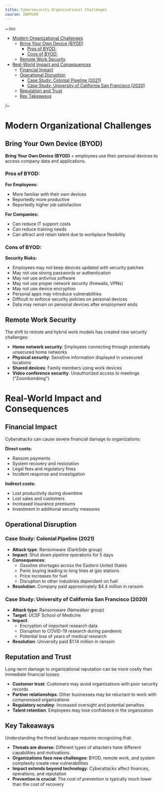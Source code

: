```yaml
---
title: Cybersecurity Organizational Challenges
course: INFM109
---
```


~.toc

- [Modern Organizational Challenges](#modern-organizational-challenges)
  - [Bring Your Own Device (BYOD)](#bring-your-own-device-byod)
    - [Pros of BYOD:](#pros-of-byod)
    - [Cons of BYOD:](#cons-of-byod)
  - [Remote Work Security](#remote-work-security)
- [Real-World Impact and Consequences](#real-world-impact-and-consequences)
  - [Financial Impact](#financial-impact)
  - [Operational Disruption](#operational-disruption)
    - [Case Study: Colonial Pipeline (2021)](#case-study-colonial-pipeline-2021)
    - [Case Study: University of California San Francisco (2020)](#case-study-university-of-california-san-francisco-2020)
  - [Reputation and Trust](#reputation-and-trust)
  - [Key Takeaways](#key-takeaways)

/~

# Modern Organizational Challenges

## Bring Your Own Device (BYOD)

**Bring Your Own Device (BYOD)** = employees use their personal devices to access company data and applications.

### Pros of BYOD:

**For Employees:**

- More familiar with their own devices
- Reportedly more productive
- Reportedly higher job satisfaction

**For Companies:**

- Can reduce IT support costs
- Can reduce training needs
- Can attract and retain talent due to workplace flexibility

### Cons of BYOD:

**Security Risks:**

- Employees may not keep devices updated with security patches
- May not use strong passwords or authentication
- May not use antivirus software
- May not use proper network security (firewalls, VPNs)
- May not use device encryption
- Personal apps may introduce vulnerabilities
- Difficult to enforce security policies on personal devices
- Data may remain on personal devices after employment ends

## Remote Work Security

The shift to remote and hybrid work models has created new security challenges:

- **Home network security**: Employees connecting through potentially unsecured home networks
- **Physical security**: Sensitive information displayed in unsecured locations
- **Shared devices**: Family members using work devices
- **Video conference security**: Unauthorized access to meetings ("Zoombombing")

# Real-World Impact and Consequences

## Financial Impact

Cyberattacks can cause severe financial damage to organizations:

**Direct costs:**

- Ransom payments
- System recovery and restoration
- Legal fees and regulatory fines
- Incident response and investigation

**Indirect costs:**

- Lost productivity during downtime
- Lost sales and customers
- Increased insurance premiums
- Investment in additional security measures

## Operational Disruption

### Case Study: Colonial Pipeline (2021)

- **Attack type**: Ransomware (DarkSide group)
- **Impact**: Shut down pipeline operations for 5 days
- **Consequences**:
  - Gasoline shortages across the Eastern United States
  - Panic buying leading to long lines at gas stations
  - Price increases for fuel
  - Disruption to other industries dependent on fuel
- **Resolution**: Company paid approximately $4.4 million in ransom

### Case Study: University of California San Francisco (2020)

- **Attack type**: Ransomware (Netwalker group)
- **Target**: UCSF School of Medicine
- **Impact**:
  - Encryption of important research data
  - Disruption to COVID-19 research during pandemic
  - Potential loss of years of medical research
- **Resolution**: University paid $1.14 million in ransom

## Reputation and Trust

Long-term damage to organizational reputation can be more costly than immediate financial losses:

- **Customer trust**: Customers may avoid organizations with poor security records
- **Partner relationships**: Other businesses may be reluctant to work with compromised organizations
- **Regulatory scrutiny**: Increased oversight and potential penalties
- **Talent retention**: Employees may lose confidence in the organization

## Key Takeaways

Understanding the threat landscape requires recognizing that:

- **Threats are diverse**: Different types of attackers have different capabilities and motivations
- **Organizations face new challenges**: BYOD, remote work, and system complexity create new vulnerabilities
- **Impact extends beyond technology**: Cyberattacks affect finances, operations, and reputation
- **Prevention is crucial**: The cost of prevention is typically much lower than the cost of recovery
